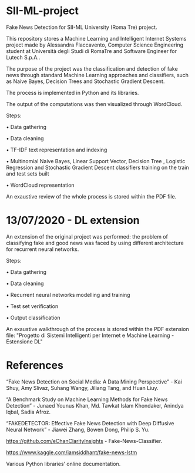 # SII-ML-project
Fake News Detection for SII-ML University (Roma Tre) project.

This repository stores a Machine Learning and Intelligent Internet Systems project made by Alessandra Flaccavento, Computer Science Engineering student at Università degli Studi di RomaTre and Software Engineer for Lutech S.p.A.. 

The purpose of the project was the classification and detection of fake news through standard Machine Learning approaches and classifiers, such as Naive Bayes, Decision Trees and Stochastic Gradient Descent.

The process is implemented in Python and its libraries.

The output of the computations was then visualized through WordCloud.

Steps:

  •	Data gathering
  
  •	Data cleaning
  
  •	TF-IDF text representation and indexing
  
  •	Multinomial Naive Bayes, Linear Support Vector, Decision Tree , Logistic Regression and Stochastic Gradient Descent classifiers training on     the train and test sets built
  
  •	WordCloud representation

An exaustive review of the whole process is stored within the PDF file.

# 13/07/2020 - DL extension

An extension of the original project was performed: the problem of classifying fake and good news was faced by using different architecture for recurrent neural networks.

Steps: 

 •	Data gathering
  
  •	Data cleaning
  
  •	Recurrent neural networks modelling and training
  
  •	Test set verification
  
  •	Output classification

An exaustive walkthrough of the process is stored within the PDF extension file: "Progetto di Sistemi Intelligenti per Internet e Machine Learning - Estensione DL"

# References

“Fake News Detection on Social Media: A Data Mining Perspective” - Kai Shuy, Amy Slivaz, Suhang Wangy, Jiliang Tang, and Huan Liuy.

“A Benchmark Study on Machine Learning Methods for Fake News Detection” - Junaed Younus Khan, Md. Tawkat Islam Khondaker, Anindya Iqbal, Sadia Afroz.

“FAKEDETECTOR: Effective Fake News Detection with Deep Diffusive Neural Network” - Jiawei Zhang, Bowen Dong, Philip S. Yu.

https://github.com/eChanClarityInsights - Fake-News-Classifier.

https://www.kaggle.com/iamsiddhant/fake-news-lstm

Various Python libraries’ online documentation.
